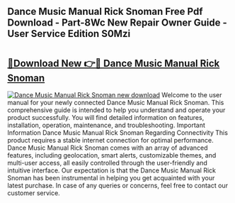 ## Dance Music Manual Rick Snoman Free Pdf Download - Part-8Wc New Repair Owner Guide - User Service Edition S0Mzi

# <h2><a href="http://bc41654.oget.top/?id=Dance+Music+Manual+Rick+Snoman">🔗Download New 👉🔴 Dance Music Manual Rick Snoman</a></h2>

[![Dance Music Manual Rick Snoman new download](https://i.imgur.com/5g1atiW.png)](http://bc41654.oget.top/?id=Dance+Music+Manual+Rick+Snoman)
Welcome to the user manual for your newly connected Dance Music Manual Rick Snoman. This comprehensive guide is intended to help you understand and operate your product successfully. You will find detailed information on features, installation, operation, maintenance, and troubleshooting. Important Information Dance Music Manual Rick Snoman Regarding Connectivity This product requires a stable internet connection for optimal performance. Dance Music Manual Rick Snoman comes with an array of advanced features, including geolocation, smart alerts, customizable themes, and multi-user access, all easily controlled through the user-friendly and intuitive interface. Our expectation is that the Dance Music Manual Rick Snoman has been instrumental in helping you get acquainted with your latest purchase. In case of any queries or concerns, feel free to contact our customer service.
